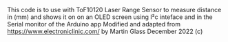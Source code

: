 This code is to use with ToF10120 Laser Range Sensor to measure distance in (mm) and shows it on on an OLED screen using I²c inteface and in the Serial monitor of the Arduino app 
Modified and adapted from https://www.electroniclinic.com/
by Martin Glass December 2022 (c)
